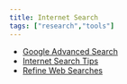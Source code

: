 ```yaml
---
title: Internet Search
tags: ["research","tools"]
---
```


- [Google Advanced Search](https://www.google.com/advanced_search)  
- [Internet Search Tips](https://www.gwern.net/Search)  
- [Refine Web Searches](https://support.google.com/websearch/answer/2466433)
